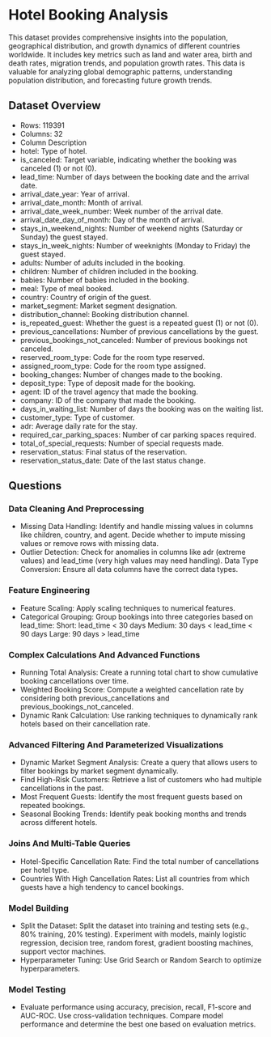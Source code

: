# Hotel Booking Analysis

This dataset provides comprehensive insights into the population, geographical distribution, and growth dynamics of different countries worldwide. It includes key metrics such as land and water area, birth and death rates, migration trends, and population growth rates. This data is valuable for analyzing global demographic patterns, understanding population distribution, and forecasting future growth trends.

## Dataset Overview
- Rows: 119391
- Columns: 32
- Column Description
- hotel: Type of hotel.
- is_canceled: Target variable, indicating whether the booking was canceled (1) or not (0).
- lead_time: Number of days between the booking date and the arrival date.
- arrival_date_year: Year of arrival.
- arrival_date_month: Month of arrival.
- arrival_date_week_number: Week number of the arrival date.
- arrival_date_day_of_month: Day of the month of arrival.
- stays_in_weekend_nights: Number of weekend nights (Saturday or Sunday) the guest stayed.
- stays_in_week_nights: Number of weeknights (Monday to Friday) the guest stayed.
- adults: Number of adults included in the booking.
- children: Number of children included in the booking.
- babies: Number of babies included in the booking.
- meal: Type of meal booked.
- country: Country of origin of the guest.
- market_segment: Market segment designation.
- distribution_channel: Booking distribution channel.
- is_repeated_guest: Whether the guest is a repeated guest (1) or not (0).
- previous_cancellations: Number of previous cancellations by the guest.
- previous_bookings_not_canceled: Number of previous bookings not canceled.
- reserved_room_type: Code for the room type reserved.
- assigned_room_type: Code for the room type assigned.
- booking_changes: Number of changes made to the booking.
- deposit_type: Type of deposit made for the booking.
- agent: ID of the travel agency that made the booking.
- company: ID of the company that made the booking.
- days_in_waiting_list: Number of days the booking was on the waiting list.
- customer_type: Type of customer.
- adr: Average daily rate for the stay.
- required_car_parking_spaces: Number of car parking spaces required.
- total_of_special_requests: Number of special requests made.
- reservation_status: Final status of the reservation.
- reservation_status_date: Date of the last status change.

## Questions
### Data Cleaning And Preprocessing
- Missing Data Handling: Identify and handle missing values in columns like children, country, and agent. Decide whether to impute missing values or remove rows with missing data.
- Outlier Detection: Check for anomalies in columns like adr (extreme values) and lead_time (very high values may need handling).
Data Type Conversion: Ensure all data columns have the correct data types.


### Feature Engineering
- Feature Scaling: Apply scaling techniques to numerical features.
- Categorical Grouping: Group bookings into three categories based on lead_time:
    Short: lead_time < 30 days
    Medium: 30 days < lead_time < 90 days
    Large: 90 days > lead_time

### Complex Calculations And Advanced Functions
- Running Total Analysis: Create a running total chart to show cumulative booking cancellations over time.
- Weighted Booking Score: Compute a weighted cancellation rate by considering both previous_cancellations and previous_bookings_not_canceled.
- Dynamic Rank Calculation: Use ranking techniques to dynamically rank hotels based on their cancellation rate.

### Advanced Filtering And Parameterized Visualizations
- Dynamic Market Segment Analysis: Create a query that allows users to filter bookings by market segment dynamically.
- Find High-Risk Customers: Retrieve a list of customers who had multiple cancellations in the past.
- Most Frequent Guests: Identify the most frequent guests based on repeated bookings.
- Seasonal Booking Trends: Identify peak booking months and trends across different hotels.

### Joins And Multi-Table Queries
- Hotel-Specific Cancellation Rate: Find the total number of cancellations per hotel type.
- Countries With High Cancellation Rates: List all countries from which guests have a high tendency to cancel bookings.

### Model Building
- Split the Dataset: Split the dataset into training and testing sets (e.g., 80% training, 20% testing).
Experiment with models, mainly logistic regression, decision tree, random forest, gradient boosting machines, support vector machines.
- Hyperparameter Tuning: Use Grid Search or Random Search to optimize hyperparameters.

### Model Testing
- Evaluate performance using accuracy, precision, recall, F1-score and AUC-ROC. Use cross-validation techniques. Compare model performance and determine the best one based on evaluation metrics.
